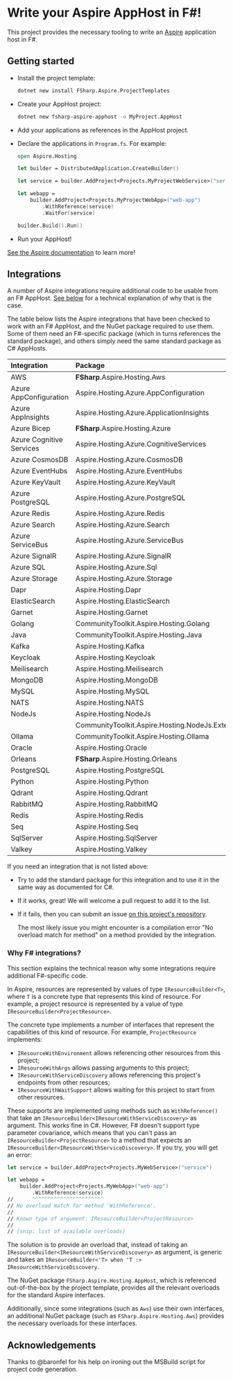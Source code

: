 # Write your Aspire AppHost in F#!

This project provides the necessary tooling to write an [Aspire](https://learn.microsoft.com/en-us/dotnet/aspire/get-started/aspire-overview) application host in F#.

## Getting started

* Install the project template:

    ```sh
    dotnet new install FSharp.Aspire.ProjectTemplates
    ```

* Create your AppHost project:

    ```sh
    dotnet new fsharp-aspire-apphost -o MyProject.AppHost
    ```

* Add your applications as references in the AppHost project.

* Declare the applications in `Program.fs`. For example:

    ```fsharp
    open Aspire.Hosting

    let builder = DistributedApplication.CreateBuilder()

    let service = builder.AddProject<Projects.MyProjectWebService>("service")

    let webapp =
        builder.AddProject<Projects.MyProjectWebApp>("web-app")
            .WithReference(service)
            .WaitFor(service)

    builder.Build().Run()
    ```

* Run your AppHost!

[See the Aspire documentation](https://learn.microsoft.com/en-us/dotnet/aspire/get-started/aspire-overview) to learn more!

## Integrations

A number of Aspire integrations require additional code to be usable from an F# AppHost.
[See below](#why-f-integrations) for a technical explanation of why that is the case.

The table below lists the Aspire integrations that have been checked to work with an F# AppHost, and the NuGet package required to use them.
Some of them need an F#-specific package (which in turns references the standard package), and others simply need the same standard package as C# AppHosts.

| Integration              | Package                                           |
|:-------------------------|:--------------------------------------------------|
| AWS                      | **FSharp**.Aspire.Hosting.Aws                     |
| Azure AppConfiguration   | Aspire.Hosting.Azure.AppConfiguration             |
| Azure AppInsights        | Aspire.Hosting.Azure.ApplicationInsights          |
| Azure Bicep              | **FSharp**.Aspire.Hosting.Azure                   |
| Azure Cognitive Services | Aspire.Hosting.Azure.CognitiveServices            |
| Azure CosmosDB           | Aspire.Hosting.Azure.CosmosDB                     |
| Azure EventHubs          | Aspire.Hosting.Azure.EventHubs                    |
| Azure KeyVault           | Aspire.Hosting.Azure.KeyVault                     |
| Azure PostgreSQL         | Aspire.Hosting.Azure.PostgreSQL                   |
| Azure Redis              | Aspire.Hosting.Azure.Redis                        |
| Azure Search             | Aspire.Hosting.Azure.Search                       |
| Azure ServiceBus         | Aspire.Hosting.Azure.ServiceBus                   |
| Azure SignalR            | Aspire.Hosting.Azure.SignalR                      |
| Azure SQL                | Aspire.Hosting.Azure.Sql                          |
| Azure Storage            | Aspire.Hosting.Azure.Storage                      |
| Dapr                     | Aspire.Hosting.Dapr                               |
| ElasticSearch            | Aspire.Hosting.ElasticSearch                      |
| Garnet                   | Aspire.Hosting.Garnet                             |
| Golang                   | CommunityToolkit.Aspire.Hosting.Golang            |
| Java                     | CommunityToolkit.Aspire.Hosting.Java              |
| Kafka                    | Aspire.Hosting.Kafka                              |
| Keycloak                 | Aspire.Hosting.Keycloak                           |
| Meilisearch              | Aspire.Hosting.Meilisearch                        |
| MongoDB                  | Aspire.Hosting.MongoDB                            |
| MySQL                    | Aspire.Hosting.MySQL                              |
| NATS                     | Aspire.Hosting.NATS                               |
| NodeJs                   | Aspire.Hosting.NodeJs                             |
|                          | CommunityToolkit.Aspire.Hosting.NodeJs.Extensions |
| Ollama                   | CommunityToolkit.Aspire.Hosting.Ollama            |
| Oracle                   | Aspire.Hosting.Oracle                             |
| Orleans                  | **FSharp**.Aspire.Hosting.Orleans                 |
| PostgreSQL               | Aspire.Hosting.PostgreSQL                         |
| Python                   | Aspire.Hosting.Python                             |
| Qdrant                   | Aspire.Hosting.Qdrant                             |
| RabbitMQ                 | Aspire.Hosting.RabbitMQ                           |
| Redis                    | Aspire.Hosting.Redis                              |
| Seq                      | Aspire.Hosting.Seq                                |
| SqlServer                | Aspire.Hosting.SqlServer                          |
| Valkey                   | Aspire.Hosting.Valkey                             |

If you need an integration that is not listed above:

* Try to add the standard package for this integration and to use it in the same way as documented for C#.

* If it works, great! We will welcome a pull request to add it to the list.

* If it fails, then you can submit an issue [on this project's repository](https://github.com/Tarmil/FSharp.Aspire.Hosting/issues).

    The most likely issue you might encounter is a compilation error "No overload match for method" on a method provided by the integration.

### Why F# integrations?

This section explains the technical reason why some integrations require additional F#-specific code.

In Aspire, resources are represented by values of type `IResourceBuilder<T>`, where `T` is a concrete type that represents this kind of resource.
For example, a project resource is represented by a value of type `IResourceBuilder<ProjectResource>`.

The concrete type implements a number of interfaces that represent the capabilities of this kind of resource.
For example, `ProjectResource` implements:
* `IResourceWithEnvironment` allows referencing other resources from this project;
* `IResourceWithArgs` allows passing arguments to this project;
* `IResourceWithServiceDiscovery` allows referencing this project's endpoints from other resources;
* `IResourceWithWaitSupport` allows waiting for this project to start from other resources.

These supports are implemented using methods such as `WithReference()` that take an `IResourceBuilder<IResourceWithServiceDiscovery>` as argument.
This works fine in C#. However, F# doesn't support type parameter covariance, which means that you can't pass an `IResourceBuilder<ProjectResource>` to a method that expects an `IResourceBuilder<IResourceWithServiceDiscovery>`.
If you try, you will get an error:

```fsharp
let service = builder.AddProject<Projects.MyWebService>("service")

let webapp =
    builder.AddProject<Projects.MyWebApp>("web-app")
        .WithReference(service)
//      ^^^^^^^^^^^^^^^^^^^^^^^
// No overload match for method 'WithReference'.
//
// Known type of argument: IResourceBuilder<ProjectResource>
//
// [snip: list of available overloads]
```

The solution is to provide an overload that, instead of taking an `IResourceBuilder<IResourceWithServiceDiscovery>` as argument, is generic and takes an `IResourceBuilder<'T> when 'T :> IResourceWithServiceDiscovery`.

The NuGet package `FSharp.Aspire.Hosting.AppHost`, which is referenced out-of-the-box by the project template, provides all the relevant overloads for the standard Aspire interfaces.

Additionally, since some integrations (such as `Aws`) use their own interfaces, an additional NuGet package (such as `FSharp.Aspire.Hosting.Aws`) provides the necessary overloads for these interfaces.

## Acknowledgements

Thanks to @baronfel for his help on ironing out the MSBuild script for project code generation.
